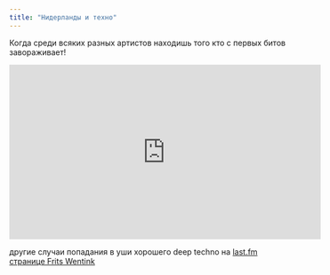 ```yaml
---
title: "Нидерланды и техно"
---
```


Когда среди всяких разных артистов находишь того кто с первых битов завораживает!

<iframe width="560" height="315" src="https://www.youtube.com/embed/V4BHjt2NwmM" frameborder="0" allow="accelerometer; autoplay; encrypted-media; gyroscope; picture-in-picture" allowfullscreen></iframe>

другие случаи попадания в уши хорошего deep techno на  [last.fm странице Frits Wentink](https://www.last.fm/music/Frits+Wentink)
